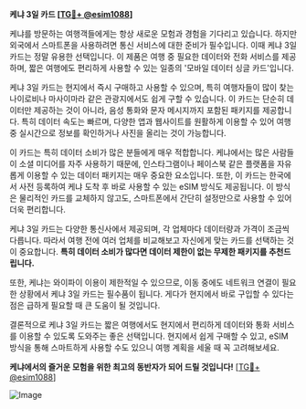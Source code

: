 **케냐 3일 카드 [[TG💪+ @esim1088](https://t.me/s/esim1088)]**

케냐를 방문하는 여행객들에게는 항상 새로운 모험과 경험을 기다리고 있습니다. 하지만 외국에서 스마트폰을 사용하려면 통신 서비스에 대한 준비가 필수입니다. 이때 케냐 3일 카드는 정말 유용한 선택입니다. 이 제품은 여행 중 필요한 데이터와 전화 서비스를 제공하며, 짧은 여행에도 편리하게 사용할 수 있는 일종의 '모바일 데이터 싱글 카드'입니다.

케냐 3일 카드는 현지에서 즉시 구매하고 사용할 수 있으며, 특히 여행자들이 많이 찾는 나이로비나 마사이마라 같은 관광지에서도 쉽게 구할 수 있습니다. 이 카드는 단순히 데이터만 제공하는 것이 아니라, 음성 통화와 문자 메시지까지 포함된 패키지를 제공합니다. 특히 데이터 속도는 빠르며, 다양한 앱과 웹사이트를 원활하게 이용할 수 있어 여행 중 실시간으로 정보를 확인하거나 사진을 올리는 것이 가능합니다.

이 카드는 특히 데이터 소비가 많은 분들에게 매우 적합합니다. 케냐에서는 많은 사람들이 소셜 미디어를 자주 사용하기 때문에, 인스타그램이나 페이스북 같은 플랫폼을 자유롭게 이용할 수 있는 데이터 패키지는 매우 중요한 요소입니다. 또한, 이 카드는 한국에서 사전 등록하여 케냐 도착 후 바로 사용할 수 있는 eSIM 방식도 제공됩니다. 이 방식은 물리적인 카드를 교체하지 않고도, 스마트폰에서 간단히 설정만으로 사용할 수 있어 더욱 편리합니다.

케냐 3일 카드는 다양한 통신사에서 제공되며, 각 업체마다 데이터량과 가격이 조금씩 다릅니다. 따라서 여행 전에 여러 업체를 비교해보고 자신에게 맞는 카드를 선택하는 것이 중요합니다. **특히 데이터 소비가 많다면 데이터 제한이 없는 무제한 패키지를 추천드립니다.**

또한, 케냐는 와이파이 이용이 제한적일 수 있으므로, 이동 중에도 네트워크 연결이 필요한 상황에서 케냐 3일 카드는 필수품이 됩니다. 게다가 현지에서 바로 구입할 수 있다는 점은 급하게 필요할 때 큰 도움이 될 것입니다.

결론적으로 케냐 3일 카드는 짧은 여행에서도 현지에서 편리하게 데이터와 통화 서비스를 이용할 수 있도록 도와주는 좋은 선택입니다. 현지에서 쉽게 구매할 수 있고, eSIM 방식을 통해 스마트하게 사용할 수도 있으니 여행 계획을 세울 때 꼭 고려해보세요. 

**케냐에서의 즐거운 모험을 위한 최고의 동반자가 되어 드릴 것입니다!** [[TG💪+ @esim1088](https://t.me/s/esim1088)]

![Image](https://i.postimg.cc/Y0z9fWf4/image.png)